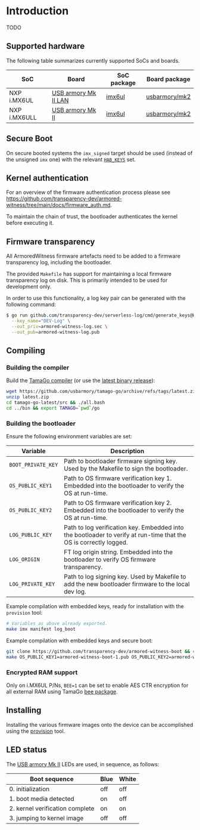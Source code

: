# Introduction

TODO

## Supported hardware

The following table summarizes currently supported SoCs and boards.

| SoC          | Board                                                               | SoC package                                                              | Board package                                                                    |
|--------------|---------------------------------------------------------------------|--------------------------------------------------------------------------|----------------------------------------------------------------------------------|
| NXP i.MX6UL  | [USB armory Mk II LAN](https://github.com/usbarmory/usbarmory/wiki) | [imx6ul](https://github.com/usbarmory/tamago/tree/master/soc/nxp/imx6ul) | [usbarmory/mk2](https://github.com/usbarmory/tamago/tree/master/board/usbarmory) |
| NXP i.MX6ULL | [USB armory Mk II](https://github.com/usbarmory/usbarmory/wiki)     | [imx6ul](https://github.com/usbarmory/tamago/tree/master/soc/nxp/imx6ul) | [usbarmory/mk2](https://github.com/usbarmory/tamago/tree/master/board/usbarmory) |

## Secure Boot

On secure booted systems the `imx_signed` target should be used (instead of the unsigned `imx` one) with the relevant
[`HAB_KEYS`](https://github.com/usbarmory/usbarmory/wiki/Secure-boot-(Mk-II)) set.

## Kernel authentication

For an overview of the firmware authentication process please see
<https://github.com/transparency-dev/armored-witness/tree/main/docs/firmware_auth.md>.

To maintain the chain of trust, the bootloader authenticates the kernel before
executing it.

## Firmware transparency

All ArmoredWitness firmware artefacts need to be added to a firmware transparency log,
including the bootloader.

The provided `Makefile` has support for maintaining a local firmware transparency
log on disk. This is primarily intended to be used for development only.

In order to use this functionality, a log key pair can be generated with the
following command:

```bash
$ go run github.com/transparency-dev/serverless-log/cmd/generate_keys@HEAD \
  --key_name="DEV-Log" \
  --out_priv=armored-witness-log.sec \
  --out_pub=armored-witness-log.pub
```

## Compiling

### Building the compiler

Build the [TamaGo compiler](https://github.com/usbarmory/tamago-go)
(or use the [latest binary release](https://github.com/usbarmory/tamago-go/releases/latest)):

```bash
wget https://github.com/usbarmory/tamago-go/archive/refs/tags/latest.zip
unzip latest.zip
cd tamago-go-latest/src && ./all.bash
cd ../bin && export TAMAGO=`pwd`/go
```

### Building the bootloader

Ensure the following environment variables are set:

| Variable            | Description
|---------------------|------------
| `BOOT_PRIVATE_KEY`  | Path to bootloader firmware signing key. Used by the Makefile to sign the bootloader.
| `OS_PUBLIC_KEY1`    | Path to OS firmware verification key 1. Embedded into the bootloader to verify the OS at run-time.
| `OS_PUBLIC_KEY2`    | Path to OS firmware verification key 2. Embedded into the bootloader to verify the OS at run-time.
| `LOG_PUBLIC_KEY`    | Path to log verification key. Embedded into the bootloader to verify at run-time that the OS is correctly logged.
| `LOG_ORIGIN`        | FT log origin string. Embedded into the bootloader to verify OS firmware transparency.
| `LOG_PRIVATE_KEY`   | Path to log signing key. Used by Makefile to add the new bootloader firmware to the local dev log.

Example compilation with embedded keys, ready for installation with the `provision` tool:

```bash
# Variables as above already exported.
make imx manifest log_boot
```

Example compilation with embedded keys and secure boot:

```bash
git clone https://github.com/transparency-dev/armored-witness-boot && cd armored-witness-boot
make OS_PUBLIC_KEY1=armored-witness-boot-1.pub OS_PUBLIC_KEY2=armored-witness-boot-2.pub HAB_KEYS=sb_keys imx_signed
```

### Encrypted RAM support

Only on i.MX6UL P/Ns, `BEE=1` can be set to enable AES CTR encryption for all
external RAM using TamaGo [bee package](https://pkg.go.dev/github.com/usbarmory/tamago/soc/nxp/bee).

## Installing

Installing the various firmware images onto the device can be accomplished using the
[provision](https://github.com/transparency-dev/armored-witness/tree/main/cmd/provision)
tool.

## LED status

The [USB armory Mk II](https://github.com/usbarmory/usbarmory/wiki) LEDs
are used, in sequence, as follows:

| Boot sequence                   | Blue | White |
|---------------------------------|------|-------|
| 0. initialization               | off  | off   |
| 1. boot media detected          | on   | off   |
| 2. kernel verification complete | on   | on    |
| 3. jumping to kernel image      | off  | off   |
